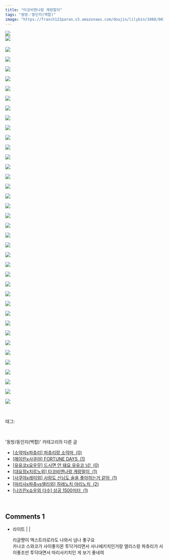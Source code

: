 ```yaml
---
title: "타코비엔나랑 계랑말이"
tags: "동방／동인지(백합)"
image: "https://franch122paran.s3.amazonaws.com/doujin/lilybin/1088/001.jpg"
---
```

<div class="article">
<div class="area_view">
<p><img src="{{ site.imgserver7 }}/lilybin/1088/001.jpg"/><br/><img src="{{ site.imgserver7 }}/lilybin/1088/002.jpg"/><span style="color:#8a837e; font-family:Times New Roman; font-size:9pt"><br/><br/><img src="{{ site.imgserver7 }}/lilybin/1088/003.jpg"/><br/><br/><img src="{{ site.imgserver7 }}/lilybin/1088/004.jpg"/><br/><br/><img src="{{ site.imgserver7 }}/lilybin/1088/005.jpg"/><br/><br/><img src="{{ site.imgserver7 }}/lilybin/1088/006.jpg"/><br/><br/><img src="{{ site.imgserver7 }}/lilybin/1088/007.jpg"/><br/><br/><img src="{{ site.imgserver7 }}/lilybin/1088/008.jpg"/><br/><br/><img src="{{ site.imgserver7 }}/lilybin/1088/009.jpg"/><br/><br/><img src="{{ site.imgserver7 }}/lilybin/1088/010.jpg"/><br/><br/><img src="{{ site.imgserver7 }}/lilybin/1088/011.jpg"/><br/><br/><img src="{{ site.imgserver7 }}/lilybin/1088/012.jpg"/><br/><br/><img src="{{ site.imgserver7 }}/lilybin/1088/013.jpg"/><br/><br/><img src="{{ site.imgserver7 }}/lilybin/1088/014.jpg"/><br/><br/><img src="{{ site.imgserver7 }}/lilybin/1088/015.jpg"/><br/><br/><img src="{{ site.imgserver7 }}/lilybin/1088/016.jpg"/><br/><br/><img src="{{ site.imgserver7 }}/lilybin/1088/017.jpg"/><br/><br/><img src="{{ site.imgserver7 }}/lilybin/1088/018.jpg"/><br/><br/><img src="{{ site.imgserver7 }}/lilybin/1088/019.jpg"/><br/><br/><img src="{{ site.imgserver7 }}/lilybin/1088/020.jpg"/><br/><br/><img src="{{ site.imgserver7 }}/lilybin/1088/021.jpg"/><br/><br/><img src="{{ site.imgserver7 }}/lilybin/1088/022.jpg"/><br/><br/><img src="{{ site.imgserver7 }}/lilybin/1088/023.jpg"/><br/><br/><img src="{{ site.imgserver7 }}/lilybin/1088/024.jpg"/><br/><br/><img src="{{ site.imgserver7 }}/lilybin/1088/025.jpg"/><br/><br/><img src="{{ site.imgserver7 }}/lilybin/1088/026.jpg"/><br/><br/><img src="{{ site.imgserver7 }}/lilybin/1088/027.jpg"/><br/><br/><img src="{{ site.imgserver7 }}/lilybin/1088/028.jpg"/><br/><br/><img src="{{ site.imgserver7 }}/lilybin/1088/029.jpg"/><br/><br/><img src="{{ site.imgserver7 }}/lilybin/1088/030.jpg"/><br/><br/><img src="{{ site.imgserver7 }}/lilybin/1088/031.jpg"/><br/><br/><img src="{{ site.imgserver7 }}/lilybin/1088/032.jpg"/><br/><br/><img src="{{ site.imgserver7 }}/lilybin/1088/033.jpg"/><br/><br/><img src="{{ site.imgserver7 }}/lilybin/1088/034.jpg"/><br/><br/><img src="{{ site.imgserver7 }}/lilybin/1088/035.jpg"/><br/><br/><img src="{{ site.imgserver7 }}/lilybin/1088/036.jpg"/><br/><br/><img src="{{ site.imgserver7 }}/lilybin/1088/037.jpg"/><br/><br/><img src="{{ site.imgserver7 }}/lilybin/1088/038.jpg"/><br/><br/><img src="{{ site.imgserver7 }}/lilybin/1088/039.jpg"/></span></p>
</div></div><br/>
<div class="tagTrail">
<p>태그: </p>
<ul>
</ul>
</div><br/>
<div class="another">
<p>'동방/동인지(백합)' 카테고리의 다른 글</p>
<ul>
<li><a href="/lilybin_1091">
[소악마x파츄리] 파츄리랑 소악마  (0)
</a></li>
<li><a href="/lilybin_1090">
[메이린x사쿠야] FORTUNE DAYS  (1)
</a></li>
<li><a href="/lilybin_1089">
[유유코x요우무] 드시면 안 돼요 유유코 님!  (0)
</a></li>
<li><a href="/lilybin_1088">
[대요정x치르노외] 타코비엔나랑 계랑말이  (1)
</a></li>
<li><a href="/lilybin_1087">
[사쿠야x레미외] 사람도 신님도 술을 좋아하는거 같아  (1)
</a></li>
<li><a href="/lilybin_1086">
[마리사x파츄vs앨리외] 하레노치 야리노치  (2)
</a></li>
<li><a href="/lilybin_1085">
[나즈린x쇼우외 다수] 상공 1500미터  (1)
</a></li>
</ul>
</div><br/>
<div class="comment">
<h2 class="bold">Comments <span id="commentCount1088">1</span></h2>
<div style="clear:both;">
<div id="entry1088Comment" style="display:block">
<ul class="list_reply">
<li class="rp_general" id="comment13121284">
<div class="post-comment">
<div>
<span>
<i class="fa fa-user"></i>라이트 |
                                |
                               
</span>
<p>리글쨩이 엑스트라로라도 나와서 넘나 좋구요 <br/>
카나코 스와코가 사이좋지몬 투닥거리면서 사나에키치인거랑 앨리스랑 파츄리가 사이좋조만 투닥대면서 마리사키치인 게 보기 좋네여</p>

</div>
</div>
</li>
</ul>
</div>
</div>
</div><br/>
<br/>
<p id="refer"></p>
<br/>

